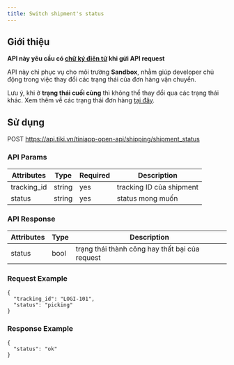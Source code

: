 ```yaml
---
title: Switch shipment's status
---
```


## Giới thiệu

**API này yêu cầu có [chữ ký điện tử](../calculate-signature.md) khi gửi API request**

API này chỉ phục vụ cho môi trường **Sandbox**, nhằm giúp developer chủ động trong việc thay đổi các trạng thái của đơn hàng vận chuyển.

Lưu ý, khi ở **trạng thái cuối cùng** thì không thể thay đổi qua các trạng thái khác.
Xem thêm về các trạng thái đơn hàng [tại đây](./status_flow).

## Sử dụng

POST https://api.tiki.vn/tiniapp-open-api/shipping/shipment_status

### API Params

| Attributes  | Type   | Required | Description              |
| ----------- | ------ | -------- | ------------------------ |
| tracking_id | string | yes      | tracking ID của shipment |
| status      | string | yes      | status mong muốn         |

### API Response

| Attributes | Type | Description                                    |
| ---------- | ---- | ---------------------------------------------- |
| status     | bool | trạng thái thành công hay thất bại của request |

### Request Example

```
{
  "tracking_id": "LOGI-101",
  "status": "picking"
}
```

### Response Example

```
{
  "status": "ok"
}
```
